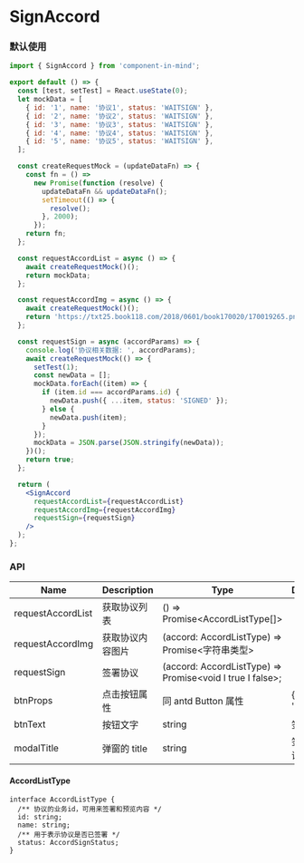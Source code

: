 # SignAccord

### 默认使用

```jsx
import { SignAccord } from 'component-in-mind';

export default () => {
  const [test, setTest] = React.useState(0);
  let mockData = [
    { id: '1', name: '协议1', status: 'WAITSIGN' },
    { id: '2', name: '协议2', status: 'WAITSIGN' },
    { id: '3', name: '协议3', status: 'WAITSIGN' },
    { id: '4', name: '协议4', status: 'WAITSIGN' },
    { id: '5', name: '协议5', status: 'WAITSIGN' },
  ];

  const createRequestMock = (updateDataFn) => {
    const fn = () =>
      new Promise(function (resolve) {
        updateDataFn && updateDataFn();
        setTimeout(() => {
          resolve();
        }, 2000);
      });
    return fn;
  };

  const requestAccordList = async () => {
    await createRequestMock()();
    return mockData;
  };

  const requestAccordImg = async () => {
    await createRequestMock()();
    return 'https://txt25.book118.com/2018/0601/book170020/170019265.png';
  };

  const requestSign = async (accordParams) => {
    console.log('协议相关数据: ', accordParams);
    await createRequestMock(() => {
      setTest(1);
      const newData = [];
      mockData.forEach((item) => {
        if (item.id === accordParams.id) {
          newData.push({ ...item, status: 'SIGNED' });
        } else {
          newData.push(item);
        }
      });
      mockData = JSON.parse(JSON.stringify(newData));
    })();
    return true;
  };

  return (
    <SignAccord
      requestAccordList={requestAccordList}
      requestAccordImg={requestAccordImg}
      requestSign={requestSign}
    />
  );
};
```

### API

| Name              | Description      | Type                                                                      | Default          |
| ----------------- | ---------------- | ------------------------------------------------------------------------- | ---------------- |
| requestAccordList | 获取协议列表     | () => Promise&lt;AccordListType[]&gt;                                     |                  |
| requestAccordImg  | 获取协议内容图片 | (accord: AccordListType) => Promise&lt;字符串类型&gt;                     |
| requestSign       | 签署协议         | (accord: AccordListType) => Promise&lt;void &Iota; true &Iota; false&gt;; |
| btnProps          | 点击按钮属性     | 同 antd Button 属性                                                       | { type: 'link' } |
| btnText           | 按钮文字         | string                                                                    | 签署             |
| modalTitle        | 弹窗的 title     | string                                                                    | 签署协议         |

#### AccordListType

```
interface AccordListType {
  /** 协议的业务id，可用来签署和预览内容 */
  id: string;
  name: string;
  /** 用于表示协议是否已签署 */
  status: AccordSignStatus;
}
```
